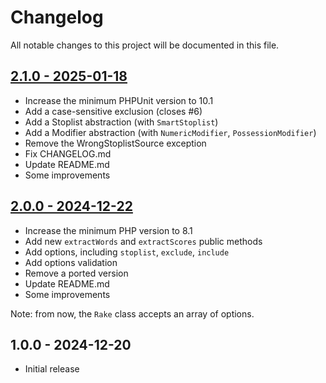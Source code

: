 # Changelog

All notable changes to this project will be documented in this file.

## [2.1.0 - 2025-01-18](https://github.com/kudashevs/rake-php/compare/v2.0.0...v2.1.0) 

- Increase the minimum PHPUnit version to 10.1
- Add a case-sensitive exclusion (closes #6)
- Add a Stoplist abstraction (with `SmartStoplist`)
- Add a Modifier abstraction (with `NumericModifier`, `PossessionModifier`)
- Remove the WrongStoplistSource exception
- Fix CHANGELOG.md
- Update README.md
- Some improvements

## [2.0.0 - 2024-12-22](https://github.com/kudashevs/rake-php/compare/v1.0.0...v2.0.0)

- Increase the minimum PHP version to 8.1
- Add new `extractWords` and `extractScores` public methods
- Add options, including `stoplist`, `exclude`, `include`
- Add options validation
- Remove a ported version
- Update README.md
- Some improvements

Note: from now, the `Rake` class accepts an array of options.

## 1.0.0 - 2024-12-20

- Initial release